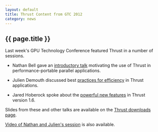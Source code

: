 ```yaml
---
layout: default
title: Thrust Content from GTC 2012
category: news
---
```

## {{ page.title }} ##

Last week's GPU Technology Conference featured Thrust in a number of sessions.

  * Nathan Bell gave an [introductory talk][1] motivating the use of Thrust in performance-portable parallel applications.

  * Julien Demouth discussed best [practices for efficiency][2] in Thrust applications.

  * Jared Hoberock spoke about the [powerful new features][3] in Thrust version 1.6.

Slides from these and other talks are available on the [Thrust downloads page](http://github.com/thrust/thrust/downloads).

[Video of Nathan and Julien's session](http://nvidia.fullviewmedia.com/gtc2012/0515-A3-S0602.html) is also available.

  [1]: http://github.com/downloads/thrust/thrust/GTC_2012_Part_1_An_Introduction_to_the_Thrust_Parallel_Algorithms_Library.pdf 
  [2]: http://github.com/downloads/thrust/thrust/GTC_2012_Part_2_Thrust_by_Example.pdf
  [3]: http://github.com/downloads/thrust/thrust/GTC_2012_Part_3_Whats_New_in_Thrust_1.6.pdf 

